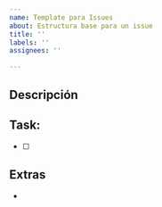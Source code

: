 ```yaml
---
name: Template para Issues
about: Estructura base para un issue
title: ''
labels: ''
assignees: ''

---
```


## Descripción


## Task:
- [ ] 

## Extras
-

